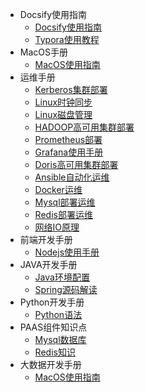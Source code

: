 * Docsify使用指南
  * [Docsify使用指南](/ProjectDocs/Docsify使用指南.md)
  * [Typora使用教程](/ProjectDocs/Typora快速入门.md)
* MacOS手册
  *  [MacOS使用指南](ProjectDocs/mac/mac.md)
* 运维手册
  *  [Kerberos集群部署](ProjectDocs/operations/kerberos.md)
  *  [Linux时钟同步](ProjectDocs/operations/time-sync.md)
  *  [Linux磁盘管理](ProjectDocs/operations/linux-disk.md)
  *  [HADOOP高可用集群部署](ProjectDocs/operations/hadoop.md)
  *  [Prometheus部署](ProjectDocs/operations/prometheus.md)
  *  [Grafana使用手册](ProjectDocs/operations/grafana.md)
  *  [Doris高可用集群部署](ProjectDocs/operations/doris.md)
  *  [Ansible自动化运维](ProjectDocs/operations/ansible.md)
  *  [Docker运维](ProjectDocs/operations/docker.md)
  *  [Mysql部署运维](ProjectDocs/operations/mysql.md)
  *  [Redis部署运维](ProjectDocs/operations/redis.md)
  *  [网络IO原理](ProjectDocs/operations/socket-io.md)
* 前端开发手册
  * [Nodejs使用手册](ProjectDocs/frontend/node.md)
* JAVA开发手册
  *  [Java环境配置](ProjectDocs/java/java.md)
  *  [Spring源码解读](ProjectDocs/java/spring.md)
* Python开发手册
  *  [Python语法](ProjectDocs/python/mac.md)
* PAAS组件知识点
  *  [Mysql数据库](ProjectDocs/development/mysql.md)
  *  [Redis知识](ProjectDocs/development/redis.md)
* 大数据开发手册
  *  [MacOS使用指南](ProjectDocs/bigdata/mac.md)



